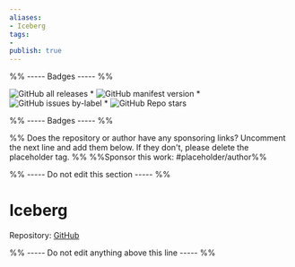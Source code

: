 ```yaml
---
aliases:
- Iceberg
tags: 
- 
publish: true
---
```


%% ----- Badges ----- %%

![GitHub all releases](https://img.shields.io/github/downloads/izumin5210/obsidian-iceberg/total?color=573E7A&logo=github&style=for-the-badge) * ![GitHub manifest version](https://img.shields.io/github/manifest-json/v/izumin5210/obsidian-iceberg?color=573E7A&logo=github&style=for-the-badge) * ![GitHub issues by-label](https://img.shields.io/github/issues/izumin5210/obsidian-iceberg/help%20wanted?color=573E7A&logo=github&style=for-the-badge) * ![GitHub Repo stars](https://img.shields.io/github/stars/izumin5210/obsidian-iceberg?color=573E7A&logo=github&style=for-the-badge)

%% ----- Badges ----- %%

%% Does the repository or author have any sponsoring links? Uncomment the next line and add them below. If they don't, please delete the placeholder tag. %%
%%Sponsor this work: #placeholder/author%%

%% ----- Do not edit this section ----- %%

# Iceberg

Repository: [GitHub](https://github.com/izumin5210/obsidian-iceberg)



%% ----- Do not edit anything above this line ----- %% 
